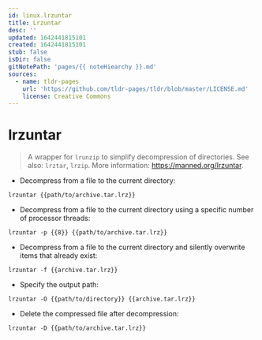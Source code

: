 ```yaml
---
id: linux.lrzuntar
title: Lrzuntar
desc: ''
updated: 1642441815101
created: 1642441815101
stub: false
isDir: false
gitNotePath: 'pages/{{ noteHiearchy }}.md'
sources:
  - name: tldr-pages
    url: 'https://github.com/tldr-pages/tldr/blob/master/LICENSE.md'
    license: Creative Commons
---
```

# lrzuntar

> A wrapper for `lrunzip` to simplify decompression of directories.
> See also: `lrztar`, `lrzip`.
> More information: <https://manned.org/lrzuntar>.

- Decompress from a file to the current directory:

`lrzuntar {{path/to/archive.tar.lrz}}`

- Decompress from a file to the current directory using a specific number of processor threads:

`lrzuntar -p {{8}} {{path/to/archive.tar.lrz}}`

- Decompress from a file to the current directory and silently overwrite items that already exist:

`lrzuntar -f {{archive.tar.lrz}}`

- Specify the output path:

`lrzuntar -O {{path/to/directory}} {{archive.tar.lrz}}`

- Delete the compressed file after decompression:

`lrzuntar -D {{path/to/archive.tar.lrz}}`

